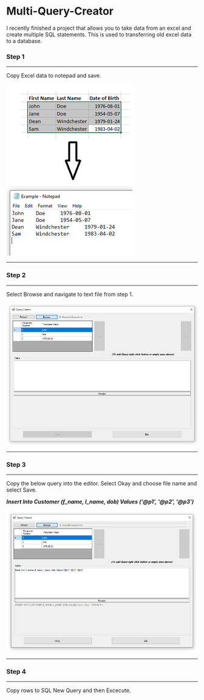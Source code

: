 # Multi-Query-Creator
I recently finished a project that allows you to take data from an excel and create multiple SQL statements. This is used to transferring old excel data to a database.

### **Step 1**
***
Copy Excel data to notepad and save.

![](https://github.com/Theguy82489/Multi-Query-Creator/blob/master/Example%20-%20Step%201.png)

***

### **Step 2**
***
Select Browse and navigate to text file from step 1.

![](https://github.com/Theguy82489/Multi-Query-Creator/blob/master/Example%20-%20Step%202.png)

***

### **Step 3**
***
Copy the below query into the editor. Select Okay and choose file name and select Save.

**_Insert Into Customer (f_name, l_name, dob) Values ('@p1', '@p2', '@p3')_**

![](https://github.com/Theguy82489/Multi-Query-Creator/blob/master/Example%20-%20Step%203.png)

***

### **Step 4**
***
Copy rows to SQL New Query and then Excecute.
